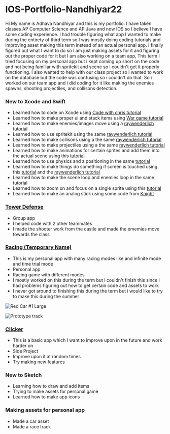 # IOS-Portfolio-Nandhiyar22
Hi My name is Adhava Nandhiyar and this is my portfolio. I have taken classes AP Computer Science and AP Java and now IOS so I believe I have some coding experience. I had trouble figuring what app I wanted to make during the entirety of third term so I was mostly doing coding tutorials and improving asset making this term instead of an actual personal app. I finally figured out what I want to do so I am just making assets for it and figuring out the proper code for it but I am also working on a team app, This term I tried focusing on my personal app but i kept coming up short on the code and not being familiar with spritekit and scene so i couldn't get it properly functioning. I also wanted to help with our class project so i wanted to work on the database but the code was confusing so i couldn't do that. So i worked on our team app and i did coding for it like making the enemies spawns, shooting projectiles, and collisons detection.

### New to Xcode and Swift
* Learned how to code on Xcode using [Code with chris tutorial](https://codewithchris.com/xcode-tutorial/)
* Learned how to make proper ui and stack items using [War game tutorial](https://www.youtube.com/watch?v=lIxq4TCdlRU&list=PLMRqhzcHGw1Z-lZaaun3A3mV9PbEfHANI&index=13)
* Learned how to make enemies/images move using a [raywenderlich tutorial](https://www.raywenderlich.com/71-spritekit-tutorial-for-beginners#toc-anchor-003)
* Learned how to use spritekit using the same [raywenderlich tutorial](https://www.raywenderlich.com/71-spritekit-tutorial-for-beginners#toc-anchor-003)
* Learned how to make collisons using a the same [raywenderlich tutorial](https://www.raywenderlich.com/71-spritekit-tutorial-for-beginners#toc-anchor-003)
* Learned how to make projectiles using a the same [raywenderlich tutorial](https://www.raywenderlich.com/71-spritekit-tutorial-for-beginners#toc-anchor-003)
* Learned how to make animations for certain sprites and add them into the actual scene using this [tutorial](https://makeschool.org/mediabook/oa/tutorials/build-hoppy-bunny-with-spritekit-in-swift/setup-gameplay/)
* Learned how to use physics and z positioning in the same [tutorial](https://makeschool.org/mediabook/oa/tutorials/build-hoppy-bunny-with-spritekit-in-swift/setup-gameplay/)
* Learned how to make things do something if screen is touched using this [tutorial](https://makeschool.org/mediabook/oa/tutorials/build-hoppy-bunny-with-spritekit-in-swift/setup-gameplay/) and the [raywenderlich tutorial](https://www.raywenderlich.com/71-spritekit-tutorial-for-beginners#toc-anchor-003)
* Learned how to make the scene loop and enemies loop in the same [tutorial](https://makeschool.org/mediabook/oa/tutorials/build-hoppy-bunny-with-spritekit-in-swift/setup-gameplay/)
* Learned how to zoom on and focus on a single sprite using this [tutorial](https://www.raywenderlich.com/620-introduction-to-the-spritekit-scene-editor#toc-anchor-008)
* Learned how to make an analog stick using some code from [Knight](https://github.com/EPHS-iOS/Spelunk-Knight)

### [Tower Defense](https://github.com/EPHS-iOS/Tower-Defense)
* Group app
* I helped code with 2 other teammates
* I made the shooter work from the castle and made the ememies move towards the class

### [Racing (Temporary Name)](https://github.com/Adhava805/Race)
* This is my personal app with many racing modes like and infinite mode and time trial mode
* Personal app
* Racing game with different modes
* I mostly worked on this during the term but i couldn't finish this since i had problems figuring out how to get certain code and assets to work
* I never got around to finishing this during the term but i would like to try to make this during the summer

![Red Car #1 Large](https://user-images.githubusercontent.com/79156134/162018520-2d0e22b8-ecf9-4279-a3f6-ca6e194f1146.jpeg)

![Prototype track](https://user-images.githubusercontent.com/79156134/162018596-6a080feb-7f8f-4aea-820c-fe6528794f7f.jpeg)

### [Clicker](https://github.com/Adhava805/clicker)
* This is a basic app which I want to improve upon in the future and work harder on
* Side Project
* Improve upon it at random times
* Try making new features

### New to Sketch
* Learning how to draw and add items
* Trying to make assets for personal game
* Learned how to make app icons

### Making assets for personal app
* Made a car asset
* Made a race track
